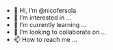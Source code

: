 - 👋 Hi, I’m @nicofersola
- 👀 I’m interested in ...
- 🌱 I’m currently learning ...
- 💞️ I’m looking to collaborate on ...
- 📫 How to reach me ...

<!---
nicofersola/nicofersola is a ✨ special ✨ repository because its `README.md` (this file) appears on your GitHub profile.
You can click the Preview link to take a look at your changes.
--->
